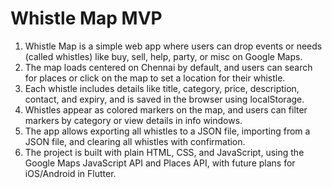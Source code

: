 
# Whistle Map MVP

1. Whistle Map is a simple web app where users can drop events or needs (called whistles) like buy, sell, help, party, or misc on Google Maps.  
2. The map loads centered on Chennai by default, and users can search for places or click on the map to set a location for their whistle.  
3. Each whistle includes details like title, category, price, description, contact, and expiry, and is saved in the browser using localStorage.  
4. Whistles appear as colored markers on the map, and users can filter markers by category or view details in info windows.  
5. The app allows exporting all whistles to a JSON file, importing from a JSON file, and clearing all whistles with confirmation.  
6. The project is built with plain HTML, CSS, and JavaScript, using the Google Maps JavaScript API and Places API, with future plans for iOS/Android in Flutter.  
